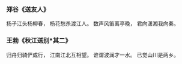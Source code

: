 ### 郑谷《送友人》
扬子江头杨柳春，
杨花愁杀渡江人。
数声风笛离亭晚，
君向潇湘我向秦。

### 王勃《秋江送别*其二》
归舟归骑俨成行，
江南江北互相望。
谁谓波澜才一水。
已觉山川是两乡。
